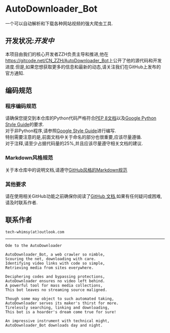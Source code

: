 # AutoDownloader_Bot
一个可以自动解析和下载各种网站视频的强大爬虫工具.

## 开发状况:***开发中***  
本项目由我们的核心开发者ZZH负责主导和推进,他在<https://gitcode.net/CN_ZZH/AutoDownloader_Bot>上公开了他的源代码和开发进度.但是,如果您想获取更多的信息和最新的动态,请关注我们在GitHub上发布的官方通知.

## 编码规范

### 程序编码规范
请确保您提交到本仓库的Python代码严格符合[PEP 8文档](https://peps.python.org/pep-0008/)以及[Google Python Style Guide](https://google.github.io/styleguide/pyguide.html)的要求.  
对于非Python程序,请参照[Google Style Guide](https://google.github.io/styleguide/)进行编写.  
特别需要注意的是,前面文档中关于命名的部分也很重要,应该尽量遵循.  
对于注释,请至少占据代码量的25%,并且应该尽量遵守相关文档的建议.

### Markdown风格规范
关于本仓库中的说明文档,请遵守[GitHub风格的Markdown规范](https://github.github.com/gfm/)

### 其他要求
请在使用相关GitHub功能之前确保你阅读了[GitHub 文档](https://docs.github.com/zh),如果有任何疑问或困难,请及时联系作者.

## 联系作者
`tech-whimsy(at)outlook.com`

* * *
`Ode to the AutoDownloader`
```
AutoDownloader_Bot, a web crawler so nimble,
Scouring the net, downloading with care.
Identifying video links with code so simple,
Retrieving media from sites everywhere.

Deciphering codes and bypassing protections,
AutoDownloader ensures no video left behind.
A powerful tool for mass media collections,
This bot leaves no streaming source maligned.

Though some may object to such automated taking,
AutoDownloader serves its maker's thirst for more.
Tirelessly searching, linking and downloading,
This bot is a hoarder's dream come true for sure!

An impressive instrument with technical might,
AutoDownloader_Bot downloads day and night.
```